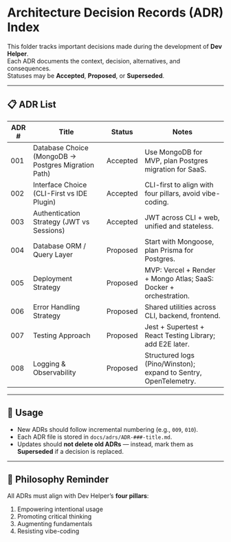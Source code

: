 # Architecture Decision Records (ADR) Index

This folder tracks important decisions made during the development of **Dev Helper**.  
Each ADR documents the context, decision, alternatives, and consequences.  
Statuses may be **Accepted**, **Proposed**, or **Superseded**.

---

## 📋 ADR List

| ADR # | Title                               | Status    | Notes |
|-------|-------------------------------------|-----------|-------|
| 001   | Database Choice (MongoDB → Postgres Migration Path) | Accepted | Use MongoDB for MVP, plan Postgres migration for SaaS. |
| 002   | Interface Choice (CLI-First vs IDE Plugin) | Accepted | CLI-first to align with four pillars, avoid vibe-coding. |
| 003   | Authentication Strategy (JWT vs Sessions) | Accepted | JWT across CLI + web, unified and stateless. |
| 004   | Database ORM / Query Layer          | Proposed  | Start with Mongoose, plan Prisma for Postgres. |
| 005   | Deployment Strategy                 | Proposed  | MVP: Vercel + Render + Mongo Atlas; SaaS: Docker + orchestration. |
| 006   | Error Handling Strategy             | Proposed  | Shared utilities across CLI, backend, frontend. |
| 007   | Testing Approach                    | Proposed  | Jest + Supertest + React Testing Library; add E2E later. |
| 008   | Logging & Observability             | Proposed  | Structured logs (Pino/Winston); expand to Sentry, OpenTelemetry. |

---

## 🔑 Usage
- New ADRs should follow incremental numbering (e.g., `009`, `010`).
- Each ADR file is stored in `docs/adrs/ADR-###-title.md`.
- Updates should **not delete old ADRs** — instead, mark them as **Superseded** if a decision is replaced.

---

## 🧭 Philosophy Reminder
All ADRs must align with Dev Helper’s **four pillars**:  
1. Empowering intentional usage  
2. Promoting critical thinking  
3. Augmenting fundamentals  
4. Resisting vibe-coding  
